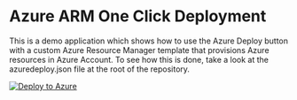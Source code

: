 Azure ARM One Click Deployment
====================
This is a demo application which shows how to use the Azure Deploy button with a custom Azure Resource Manager template that provisions Azure resources in Azure Account.  To see how this is done, take a look at the azuredeploy.json file at the root of the repository.

[![Deploy to Azure](http://azuredeploy.net/deploybutton.png)](https://azuredeploy.net/)
